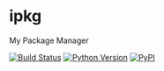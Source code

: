 # ipkg

My Package Manager

[![Build Status](https://img.shields.io/github/actions/workflow/status/liblaf/ipkg/ci.yaml)](https://github.com/liblaf/ipkg/actions/workflows/ci.yaml)
[![Python Version](https://img.shields.io/pypi/pyversions/ipkg)](https://pypi.org/project/ipkg/)
[![PyPI](https://img.shields.io/pypi/v/ipkg)](https://pypi.org/project/ipkg/)
